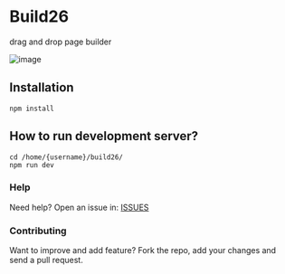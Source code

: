 # Build26

drag and drop page builder

![image](https://user-images.githubusercontent.com/3206118/204799215-b70c730c-5b34-42fe-b211-fc0888736e67.png)

## Installation 
```
npm install
```

## How to run development server? 
```
cd /home/{username}/build26/
npm run dev
```

### Help

Need help? Open an issue in: [ISSUES](https://github.com/josnin/build26/issues)


### Contributing
Want to improve and add feature? Fork the repo, add your changes and send a pull request.
